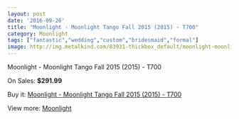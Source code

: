 ```yaml
---
layout: post
date: '2016-09-26'
title: "Moonlight - Moonlight Tango Fall 2015 (2015) - T700"
category: Moonlight
tags: ["fantastic","wedding","custom","bridesmaid","formal"]
image: http://img.metalkind.com/83931-thickbox_default/moonlight-moonlight-tango-fall-2015-2015-t700.jpg
---
```

Moonlight - Moonlight Tango Fall 2015 (2015) - T700

On Sales: **$291.99**
<a href="https://www.metalkind.com/en/moonlight/20121-moonlight-moonlight-tango-fall-2015-2015-t700.html"><amp-img layout="responsive" width="600" height="600" src="//img.metalkind.com/83931-thickbox_default/moonlight-moonlight-tango-fall-2015-2015-t700.jpg" alt="Moonlight - Moonlight Tango Fall 2015 (2015) - T700 0" /></a>
<a href="https://www.metalkind.com/en/moonlight/20121-moonlight-moonlight-tango-fall-2015-2015-t700.html"><amp-img layout="responsive" width="600" height="600" src="//img.metalkind.com/83932-thickbox_default/moonlight-moonlight-tango-fall-2015-2015-t700.jpg" alt="Moonlight - Moonlight Tango Fall 2015 (2015) - T700 1" /></a>

Buy it: [Moonlight - Moonlight Tango Fall 2015 (2015) - T700](https://www.metalkind.com/en/moonlight/20121-moonlight-moonlight-tango-fall-2015-2015-t700.html "Moonlight - Moonlight Tango Fall 2015 (2015) - T700")

View more: [Moonlight](https://www.metalkind.com/en/91-moonlight "Moonlight")
